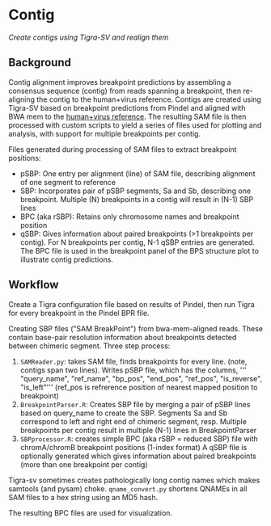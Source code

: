 # Contig
*Create contigs using Tigra-SV and realign them*

## Background

Contig alignment improves breakpoint predictions by assembling a consensus
sequence (contig) from reads spanning a breakpoint, then re-aligning the contig
to the human+virus reference.  Contigs are created using Tigra-SV based on
breakpoint predictions from Pindel and aligned with BWA mem to the
[human+virus reference](../A_Reference/README.md). The resulting SAM file is then processed
with custom scripts to yield a series of files used for plotting and analysis,
with support for multiple breakpoints per contig.

Files generated during processing of SAM files to extract breakpoint positions:
* pSBP: One entry per alignment (line) of SAM file, describing alignment of
  one segment to reference
* SBP: Incorporates pair of pSBP segments, Sa and Sb, describing one
  breakpoint.  Multiple (N) breakpoints in a contig will result in (N-1) SBP
  lines
* BPC (aka rSBP): Retains only chromosome names and breakpoint position
* qSBP: Gives information about paired breakpoints (>1 breakpoints per contig).
  For N breakpoints per contig, N-1 qSBP entries are generated.  The BPC file
  is used in the breakpoint panel of the BPS structure plot to illustrate
  contig predictions.

## Workflow

Create a Tigra configuration file based on results of Pindel, then run Tigra for every breakpoint
in the Pindel BPR file.

Creating SBP files ("SAM BreakPoint") from bwa-mem-aligned reads.  These contain
base-pair resolution information about breakpoints detected between chimeric segment.
Three step process:

1. `SAMReader.py`: takes SAM file, finds breakpoints for every line.  (note,
contigs span two lines).  Writes pSBP file, which has the columns,
'''    "query_name", "ref_name", "bp_pos", "end_pos", "ref_pos", "is_reverse", "is_left"'''
(ref_pos is refrerence position of nearest mapped position to breakpoint)
2. `BreakpointParser.R`: Creates SBP file by merging a pair of pSBP lines based on query_name
    to create the SBP.  Segments Sa and Sb correspond to left and right end of chimeric
    segment, resp. Multiple breakpoints per contig result in multiple (N-1) lines in BreakpointParser
3. `SBPprocessor.R`: creates simple BPC (aka rSBP = reduced SBP) file with chromA/chromB breakpoint positions (1-index format)
    A qSBP file is optionally generated which gives information about paired breakpoints (more than
    one breakpoint per contig)

Tigra-sv sometimes creates pathologically long contig names
which makes samtools (and pysam) choke.  `qname_convert.py`
shortens QNAMEs in all SAM files to a hex string using an MD5 hash.

The resulting BPC files are used for visualization.
